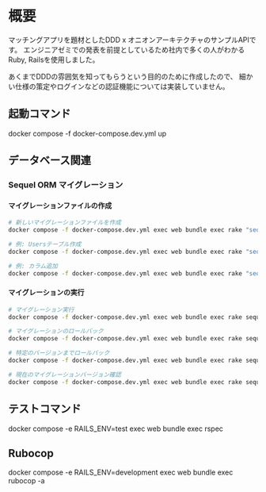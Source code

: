 # 概要
マッチングアプリを題材としたDDD x オニオンアーキテクチャのサンプルAPIです。
エンジニアゼミでの発表を前提としているため社内で多くの人がわかるRuby, Railsを使用しました。

あくまでDDDの雰囲気を知ってもらうという目的のために作成したので、
細かい仕様の策定やログインなどの認証機能については実装していません。

## 起動コマンド
docker compose -f docker-compose.dev.yml up

## データベース関連

### Sequel ORM マイグレーション

#### マイグレーションファイルの作成
```bash
# 新しいマイグレーションファイルを作成
docker compose -f docker-compose.dev.yml exec web bundle exec rake "sequel:create_migration[migration_name]"

# 例: Usersテーブル作成
docker compose -f docker-compose.dev.yml exec web bundle exec rake "sequel:create_migration[create_users]"

# 例: カラム追加
docker compose -f docker-compose.dev.yml exec web bundle exec rake "sequel:create_migration[add_age_to_users]"
```

#### マイグレーションの実行
```bash
# マイグレーション実行
docker compose -f docker-compose.dev.yml exec web bundle exec rake sequel:migrate

# マイグレーションのロールバック
docker compose -f docker-compose.dev.yml exec web bundle exec rake sequel:rollback

# 特定のバージョンまでロールバック
docker compose -f docker-compose.dev.yml exec web bundle exec rake sequel:rollback VERSION=1

# 現在のマイグレーションバージョン確認
docker compose -f docker-compose.dev.yml exec web bundle exec rake sequel:version
```

## テストコマンド
docker compose -e RAILS_ENV=test exec web bundle exec rspec

## Rubocop
docker compose -e RAILS_ENV=development exec web bundle exec rubocop -a

